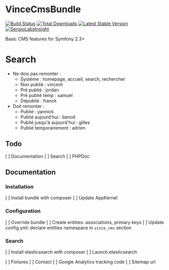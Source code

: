 VinceCmsBundle
==============

[![Build Status](https://travis-ci.org/vincentchalamon/VinceCmsBundle.png?branch=1.0.0)](https://travis-ci.org/vincentchalamon/VinceCmsBundle)
[![Total Downloads](https://poser.pugx.org/vince/cms-bundle/downloads.png)](https://packagist.org/packages/vince/cms-bundle)
[![Latest Stable Version](https://poser.pugx.org/vince/cms-bundle/v/stable.png)](https://packagist.org/packages/vince/cms-bundle)
[![SensioLabsInsight](https://insight.sensiolabs.com/projects/ac59862d-c431-4d62-b98e-dfb92f331c68/mini.png)](https://insight.sensiolabs.com/projects/ac59862d-c431-4d62-b98e-dfb92f331c68)

Basic CMS features for Symfony 2.3+

Search
======

* Ne dois pas remonter :
    * Système : homepage, accueil, search, rechercher
    * Non publié : vincent
    * Pré publié : jordan
    * Pré publié temp : samuel
    * Dépublié : franck
* Doit remonter :
    * Publié : yannick
    * Publié aujourd'hui : benoit
    * Publié jusqu'à aujourd'hui : gilles
    * Publié temporairement : adrien

## Todo

[ ] Documentation
[ ] Search
[ ] PHPDoc

## Documentation

### Installation

[ ] Install bundle with composer
[ ] Update AppKernel

### Configuration

[ ] Override bundle
[ ] Create entities: associations, primary keys
[ ] Update config.yml: declare entities namespace in `vince_cms` section

### Search

[ ] Install elasticsearch with composer
[ ] Launch elasticsearch



[ ] Fixtures
[ ] Contact
[ ] Google Analytics tracking code
[ ] Sitemap url